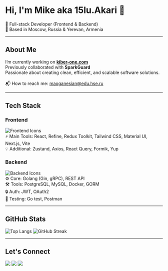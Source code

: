 <h1 align="left">Hi, I'm Mike aka 15lu.Akari 👋</h1>

<p align="left">
  🚀 Full-stack Developer (Frontend & Backend)<br>
  📍 Based in Moscow, Russia & Yerevan, Armenia
</p>

---

<h2 align="left">About Me</h2>

<p align="left">
  I’m currently working on <a href="https://kiberone.com" target="_blank"><strong>kiber-one.com</strong></a><br>
  Previously collaborated with <strong>SparkGuard</strong><br>
  Passionate about creating clean, efficient, and scalable software solutions.<br><br>
  📬 How to reach me: <a href="mailto:maoganesian@edu.hse.ru">maoganesian@edu.hse.ru</a>
</p>

---

<h2 align="left">Tech Stack</h2>

### Frontend

<p align="left">
  <img src="https://skillicons.dev/icons?i=react,ts,js,html,css,tailwind,materialui,nextjs,vite" alt="Frontend Icons" /><br>
  ⚡ Main Tools: React, Refine, Redux Toolkit, Tailwind CSS, Material UI, Next.js, Vite<br>
  💡 Additional: Zustand, Axios, React Query, Formik, Yup
</p>

### Backend

<p align="left">
  <img src="https://skillicons.dev/icons?i=go,docker,postgres,mysql,linux,grpc" alt="Backend Icons" /><br>
  ⚙️ Core: Golang (Gin, gRPC), REST API<br>
  🛠️ Tools: PostgreSQL, MySQL, Docker, GORM<br>
  🔒 Auth: JWT, OAuth2<br>
  🧪 Testing: Go test, Postman
</p>

---

<h2 align="left">GitHub Stats</h2>

<p align="left">
  <img src="https://github-readme-stats.vercel.app/api/top-langs/?username=mikaeloganesian&layout=compact&langs_count=10&hide=cmake&theme=radical" alt="Top Langs" />
  <img src="https://github-readme-streak-stats.herokuapp.com/?user=mikaeloganesian&theme=radical" alt="GitHub Streak" />
</p>

---

<h2 align="left">Let's Connect</h2>

<p align="left">
  <a href="mailto:maoganesian@edu.hse.ru"><img src="https://img.shields.io/badge/Email-D14836?style=for-the-badge&logo=gmail&logoColor=white"/></a>
  <a href="https://t.me/fiLuAkari" target="_blank"><img src="https://img.shields.io/badge/Telegram-2CA5E0?style=for-the-badge&logo=telegram&logoColor=white"/></a>
  <a href="https://github.com/15luAkari" target="_blank"><img src="https://img.shields.io/badge/GitHub-181717?style=for-the-badge&logo=github&logoColor=white"/></a>
</p>
